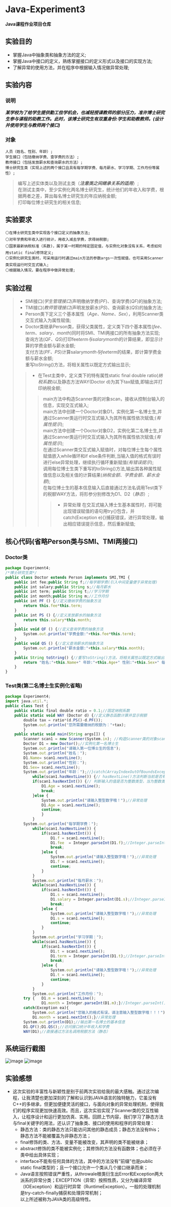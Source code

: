 # Java-Experiment3
 **Java课程作业项目仓库**

## 实验目的
* 掌握Java中抽象类和抽象方法的定义;  
* 掌握Java中接口的定义，熟练掌握接口的定义形式以及接口的实现方法;  
* 了解异常的使用方法，并在程序中根据输入情况做异常处理;  

## 实验内容
  ### 说明
***某学校为了给学生提供勤工俭学机会，也减轻授课教师的部分压力，准许博士研究生参与课程的助教工作。此时，该博士研究生有双重身份:学生和助教教师。(设计并使用学生与教师两个接口)***
  ### 对象
    人员（姓名、性别、年龄）;  
    学生接口（包括缴纳学费、查学费的方法）;  
    教师接口（包括发放薪水和查询薪水的方法）;  
    博士研究生类（实现上述的两个接口且具有每学期学费、每月薪水、学习学期、工作月份等属性）;  
 >编写上述实体类以及测试主类（***注意类之间继承关系的适用***）;    
 >在测试主类中，至少实例化两名博士研究生，统计他们的年收入和学费，根据两者之差，算出每名博士研究生的年应纳税金额;  
 >打印每位博士研究生的相关信息;  

## 实验要求
    ⚪在博士研究生类中实现各个接口定义的抽象方法;  
    ⚪对年学费和年收入进行统计，用收入减去学费，求得纳税额;  
    ⚪国家最新纳税标准（系数)，属于某一时期的特定固定值，与实例化对象没有关系，考虑如何用static final修饰定义;  
    ⚪实例化研究生类时，可采用运行时通过main方法的参数args一次性赋值，也可采用Scanner类实现运行时交互式输入;  
    ⚪根据输入情况，要在程序中做异常处理;  

## 实验过程
>* SMI接口(*学生管理接口*)声明缴纳学费(*PF*)、查询学费(*QF*)的抽象方法;  
>* TMI接口(*教师管理接口*)声明发放薪水(*PS*)、查询薪水(*QS*)的抽象方法;  
>* Person类下定义三个基本属性（*Age、Name、Sex*），利用Scanner类交互式输入为属性赋值;      
>* Doctor类继承Person类，获得父类属性，定义类下四个基本属性(*fee、term、salary、month*)同时将SMI、TMI两接口的所有抽象方法实现;  
>查询方法(*QF、QS*)打印fee*term与salary*month的计算结果，即显示计算的学费金额与薪水金额;  
>支付方法(*PF、PS*)计算salary*month与fee*term的结果，即计算学费金额与薪水金额;  
>重写toString()方法，将相关属性以既定方式输出显示;        
>>* 在Test主类中，定义类下的特有属性static final double ratio(*纳税系数*)以及静态方法WAY(Doctor d)为其下tax赋值,即输出并打印纳税金额;    
>>>main方法中构造Scanner类的对象scan，接收从控制台输入的信息，实现交互式输入;  
>>>main方法中创建一个Doctor对象D1，实例化第一名博士生,并通过Scanner类运行时交互式输入为其所有属性依次赋值;(*有属性提示*);  
>>>main方法中创建一个Doctor对象D2，实例化第二名博士生,并通过Scanner类运行时交互式输入为其所有属性依次赋值;(*有属性提示*);   
>>>在通过Scanner类交互式输入赋值时，对每位博士生每个属性赋值嵌入while循环和if else条件判断,当输入值的格式有误时进行else异常处理，继续执行循环重新赋值(*有错误提示*);  
>>>调用每位博士生类下重写的toString()方法,输出其各种属性赋值信息以及相关值的计算结果(*纳税金额、学费金额、薪水金额*);    
>>>在每位博士生的基本信息输入后直接通过方法名调用Test类下的税额WAY方法，将形参分别修改为D1、D2（*静态*）;    
>>>>* 异常处理
>>>>在交互式输入博士生基本属性时，将可能出现错误赋值的语句用try{}包含，并catch(Exception e){}捕获错误，进行异常处理，输出相应错误提示信息，然后重新赋值;    
## 核心代码(省略Person类与SMI、TMI两接口)
### Doctor类
```javascript
package Experiment4;
/*博士研究生类*/
public class Doctor extends Person implements SMI,TMI {
	public int fee;public String f;//每学期学费(引入中间变量便于异常处理)
	public int salary;public String s;//每月薪水
	public int term; public String t;//学习学期
	public int month;public String m;//工作月份
	public int PF () {//定义缴纳学费的抽象方法
		return this.fee*this.term;
	}
	public int PS () {//定义发放薪水的抽象方法
		return this.salary*this.month;
	}
	public void QF () {//定义查询学费的抽象方法
		System.out.println("学费金额:"+this.fee*this.term);
	}
	public void QS () {//定义查询薪水的抽象方法
		System.out.println("薪水金额:"+this.salary*this.month);
	}
	public String toString() {//重写toString()方法，将相关属性以既定方式输出显示
		return "姓名:"+this.Name+" 年龄:"+this.Age+" 性别:"+this.Sex+" 每学期学费："+this.fee+" 每月薪水:"+this.salary+" 学习学期:"+this.term+" 工作月份:"+this.month;
	}
}
```
### Test类(第二名博士生实例化省略)
```javascript
package Experiment4;
import java.util.*;
public class Test {
	public static final double ratio = 0.1;//固定纳税系数
	public static void WAY (Doctor d) {//定义静态函数计算并显示税额
		double tax = ratio*(d.PS()-d.PF());
		System.out.println("您所需要缴纳的税额为："+tax);
		}
	public static void main(String args[]) {
		Scanner scan1 = new Scanner(System.in);	//构造Scanner类的对象scan，接收从控制台输入的信息，实现交互式输入
		Doctor D1 = new Doctor();//实例化第一名博士生
		System.out.println("请输入第一位博士生的信息");
		System.out.println("姓名：");
	    D1.Name= scan1.nextLine();
		System.out.println("性别：");
		D1.Sex= scan1.nextLine();
		System.out.println("年龄：");//}catch(ArrayIndexOutOfBoundsException ne) {System.out.println("未提供任何参数！！！！");}
			while(scan1.hasNextLine()) {// hasNextLine()方法判断当前是否有输入，当键盘有输入后执行循环
			if(scan1.hasNextInt()) {// 判断输入的值是否为整数类型，当为整数类型时执行循环
				D1.Age = scan1.nextLine();
				break;
			}else {
				System.out.println("请输入整型数字哦！");//异常处理
				D1.Age = scan1.nextLine();
				continue;
				}
			}
        System.out.println("每学期学费：");
        	while(scan1.hasNextLine()) {
    			if(scan1.hasNextInt()) {
    				D1.f = scan1.nextLine();
    				D1.fee  = Integer.parseInt(D1.f);//Integer.parseInt()将String型的中间变量转化为整型方便计算
    				break;
    			}else {
    				System.out.println("请输入整型数字哦！");//异常处理
    				D1.f = scan1.nextLine();
    				continue;
    			}
        	}
			System.out.println("每月薪水：");
			while(scan1.hasNextLine()) {
				if(scan1.hasNextInt()) {
					D1.s = scan1.nextLine();
					D1.salary = Integer.parseInt(D1.s);//Integer.parseInt()将String型的中间变量转化为整型方便计算
					break;
				}else {
					System.out.println("请输入整型数字哦！");//异常处理
					D1.s = scan1.nextLine();
					continue;
				}
			}
			System.out.println("学习学期：");
			while(scan1.hasNextLine()) {
    			if(scan1.hasNextInt()) {
    				D1.t = scan1.nextLine();
    				D1.term = Integer.parseInt(D1.t);//Integer.parseInt()将String型的中间变量转化为整型方便计算
    				break;
    			}else {
    				System.out.println("请输入整型数字哦！");//异常处理
    				D1.t = scan1.nextLine();
    				continue;
    			}
        	}
			System.out.println("工作月份：");
    	try	{	D1.m = scan1.nextLine();
    			D1.month = Integer.parseInt(D1.m);}//Integer.parseInt()将String型的中间变量转化为整型方便计算
	    catch(Exception ea){
	    	System.out.println("您输入的格式有误，请注意输入整型数字哦！！！");
	    	D1.month = scan1.nextInt();}//异常处理	
    	System.out.println(D1);//输出第一名博士的基本信息
		D1.QF();D1.QS();//访问接口统计年收入和学费
		WAY(D1);//直接通过方法名调用税额方法（静态）
```
## 系统运行截图
![image](https://github.com/daladida/Java-Experiment3/blob/main/images/%E5%AE%9E%E9%AA%8C%EF%BC%88%E4%B8%89%EF%BC%89%E8%BF%90%E8%A1%8C%E7%BB%93%E6%9E%9C-1.png)
![image](https://github.com/daladida/Java-Experiment3/blob/main/images/%E5%AE%9E%E9%AA%8C%EF%BC%88%E4%B8%89%EF%BC%89%E8%BF%90%E8%A1%8C%E7%BB%93%E6%9E%9C-1.png)
## 实验感想
* 这次实验的丰富性与新颖性是别于前两次实验给我的最大感触。通过这次编程，让我清楚也更加深刻的了解和认识到JAVA语言的独特魅力，它虽没有C++的多继承，但更加便捷灵活的接口，与面向对象的异常处理机制，使得我们的程序实现更加快速高效。而且，这次实验实现了Scanner类的交互性输入，让程序设计和运行更加仿真、实用。回顾上节内容，我们学习了静态方法与final关键字的用法，还认识了抽象类、接口的使用和程序的异常处理：  
	 * 静态方法：类的静态方法只能访问其他的静态成员；静态方法没有this；静态方法不能被覆盖为非静态方法；  
	 * final修饰的类、方法、变量不能被改变，其声明的类不能被继承；  
	 * abstract修饰的类不能被实例化；其修饰的方法没有函数体；也必须在子类中给出具体实现；  
	 * interface不能有任何具体的方法，其中的方法没有“前缀”也是public static final类型的；且一个接口允许一个类从几个接口继承而来；  
	 * Java语言按照错误严重性，从throwale根类衍生出Error和Exception两大派系的异常分类；EXCEPTION（异常）按照性质，又分为编译异常（IOException）和运行时异常（RuntimeException）。一般的处理机制是try-catch-finally捕获和处理异常机制；  
以上所述被称为JAVA类的高级特性。
	 
